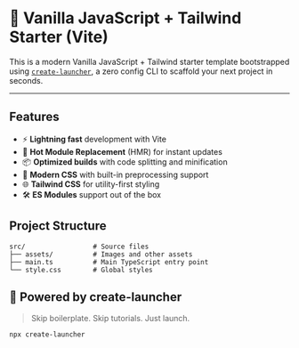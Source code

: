 # 🚀 Vanilla JavaScript + Tailwind Starter (Vite)

This is a modern Vanilla JavaScript + Tailwind starter template bootstrapped using [`create-launcher`](https://github.com/pranav89624/create-launcher), a zero config CLI to scaffold your next project in seconds.

---

## Features

- ⚡ **Lightning fast** development with Vite
- 🚀 **Hot Module Replacement** (HMR) for instant updates
- 📦 **Optimized builds** with code splitting and minification
- 🎨 **Modern CSS** with built-in preprocessing support
- 🌐 **Tailwind CSS** for utility-first styling
- 🛠️ **ES Modules** support out of the box

## Project Structure

```
src/                 # Source files
├── assets/          # Images and other assets
├── main.ts          # Main TypeScript entry point
└── style.css        # Global styles
```
    
## 🤖 Powered by create-launcher

> Skip boilerplate. Skip tutorials. Just launch.

```bash
npx create-launcher
```
